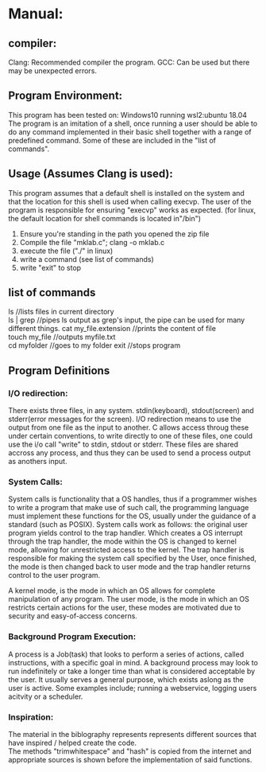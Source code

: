 # Manual:

## compiler:
Clang: Recommended compiler the program.
GCC: Can be used but there may be unexpected errors. 

## Program Environment: <br />
This program has been tested on: Windows10 running wsl2:ubuntu 18.04
The program is an imitation of a shell, once running a user should be able to do any command implemented in their basic shell together with a range of predefined command. Some of these are included in the "list of commands".


## Usage (Assumes Clang is used): <br />
This program assumes that a default shell is installed on the system and that the location for this shell is used when calling execvp. The user of the program is responsible
for ensuring "execvp" works as expected. (for linux, the default location for shell commands is located in"/bin")

1) Ensure you're standing in the path you opened the zip file
2) Compile the file "mklab.c"; clang -o <name> mklab.c 
3) execute the <name> file ("./<name>" in linux)
4) write a command (see list of commands)
5) write "exit" to stop


## list of commands  <br />
ls //lists files in current directory <br />
ls | grep <regex> //pipes ls output as grep's input, the pipe can be used for many different things.
cat my_file.extension //prints the content of file <br />
touch my_file //outputs myfile.txt <br />
cd myfolder //goes to my folder
exit //stops program <br />
  
## Program Definitions <br />
### I/O redirection: <br />
There exists three files, in any system. stdin(keyboard), stdout(screen) and stderr(error messages for the screen). I/O redirection means to use the output from one file as the input to another. C allows access throug these under certain conventions, to write directly to one of these files, one could use the i/o call "write" to stdin, stdout or stderr. These files are shared accross any process, and thus they can be used to send a process output as anothers input. 

### System Calls: <br />
System calls is functionality that a OS handles, thus if a programmer wishes to write a program that make use of such call, the programming language must implement these functions for the OS, usually under the guidance of a standard (such as POSIX).
System calls work as follows: the original user program yields control to the trap handler.
Which creates a OS interrupt through the trap handler, the mode within the OS is changed to kernel mode, allowing for unrestricted access to the kernel. 
The trap handler is responsible for making the system call specified by the User, once finished, the mode is then changed back to user mode and the trap handler returns control to the user program.

A kernel mode, is the mode in which an OS allows for complete manipulation of any program.
The user mode, is the mode in which an OS restricts certain actions for the user, these modes are motivated due to security and easy-of-access concerns.

### Background Program Execution: <br />
A process is a Job(task) that looks to perform a series of actions, called instructions, with a specific goal in mind. 
A background process may look to run indefinitely or take a longer time than what is considered acceptable by the user.
It usually serves a general purpose, which exists aslong as the user is active. 
Some examples include; running a webservice, logging users acitvity or a scheduler.

### Inspiration: <br />
The material in the biblography represents represents different sources that have inspired / helped create the code. <br />
The methods "trimwhitespace" and "hash" is copied from the internet and appropriate sources is shown before the implementation of said functions. <br />
